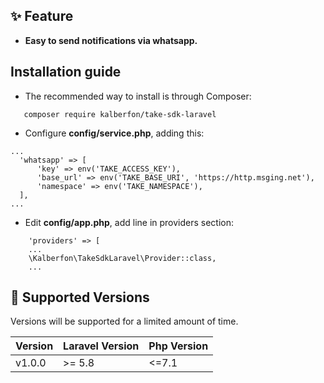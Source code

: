 ## ✨ Feature

- **Easy to send notifications via whatsapp.** 

## Installation guide

 - The recommended way to install is through Composer:
 ```
    composer require kalberfon/take-sdk-laravel
 ```
  - Configure **config/service.php**, adding this:

  ```
...
    'whatsapp' => [
        'key' => env('TAKE_ACCESS_KEY'),
        'base_url' => env('TAKE_BASE_URI', 'https://http.msging.net'),
        'namespace' => env('TAKE_NAMESPACE'),
    ],
...
  ```

 - Edit **config/app.php**, add line in providers section: 
```
    'providers' => [
    ...
    \Kalberfon\TakeSdkLaravel\Provider::class,
    ...
```

## :wrench: Supported Versions

Versions will be supported for a limited amount of time.

| Version | Laravel Version | Php Version  |  
|---- |----|----|  
| v1.0.0 | >= 5.8 | <=7.1 |
